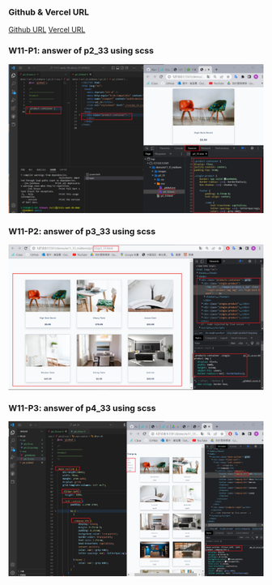 ### Github & Vercel URL

[Github URL](https://github.com/Nanu17/1111-sweb-1N-demo-211410633)
[Vercel URL](https://1111-sweb-1-n-demo-211410633.vercel.app/)

### W11-P1: answer of p2_33 using scss

![](w11-p2.png)

### W11-P2: answer of p3_33 using scss

![](w11-p3.png)

### W11-P3: answer of p4_33 using scss

![](w11-p4.png)